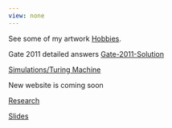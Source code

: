 ```yaml
---
view: none
---
```


See some of my artwork [Hobbies][1].

Gate 2011 detailed answers [Gate-2011-Solution][2]

[Simulations/Turing Machine][3]

New website is coming soon

[Research][5]

[Slides][6]


[1]: /404.html
[2]: /articles/gate-2011-solution/
[3]: /simulations.html
[4]: /404.html
[5]: /404.html
[6]: /cs/index.html
